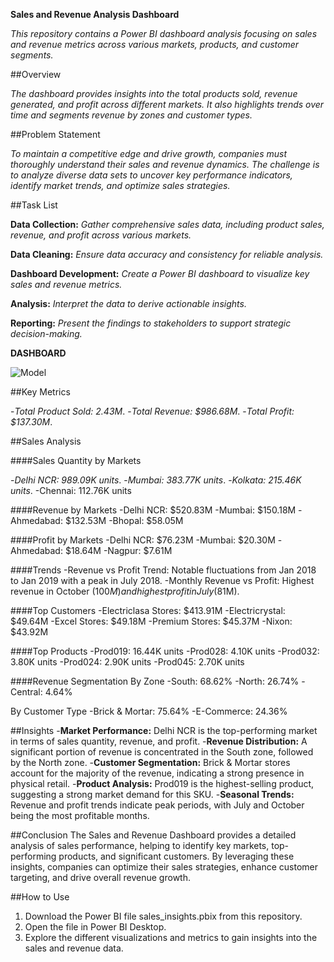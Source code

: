 **Sales and Revenue Analysis Dashboard**

_This repository contains a Power BI dashboard analysis focusing on sales and revenue metrics across various markets, products, and customer segments._

##Overview

_The dashboard provides insights into the total products sold, revenue generated, and profit across different markets. It also highlights trends over time and segments revenue by zones and customer types._

##Problem Statement

_To maintain a competitive edge and drive growth, companies must thoroughly understand their sales and revenue dynamics. The challenge is to analyze diverse data sets to uncover key performance indicators, identify market trends, and optimize sales strategies._

##Task List

**Data Collection:** _Gather comprehensive sales data, including product sales, revenue, and profit across various markets._

**Data Cleaning:** _Ensure data accuracy and consistency for reliable analysis._

**Dashboard Development:** _Create a Power BI dashboard to visualize key sales and revenue metrics._

**Analysis:** _Interpret the data to derive actionable insights._

**Reporting:** _Present the findings to stakeholders to support strategic decision-making._


**DASHBOARD**

![Model](https://github.com/JanhaviiiP/Sales_Insight-PowerBI/assets/122281553/c94b671d-2133-41cc-aa02-99a525e84cbe)




##Key Metrics

-_Total Product Sold: 2.43M_.
-_Total Revenue: $986.68M_.
-_Total Profit: $137.30M_.

##Sales Analysis

####Sales Quantity by Markets

-_Delhi NCR: 989.09K units_.
-_Mumbai: 383.77K units_.
-_Kolkata: 215.46K units_.
-Chennai: 112.76K units

####Revenue by Markets
-Delhi NCR: $520.83M
-Mumbai: $150.18M
-Ahmedabad: $132.53M
-Bhopal: $58.05M

####Profit by Markets
-Delhi NCR: $76.23M
-Mumbai: $20.30M
-Ahmedabad: $18.64M
-Nagpur: $7.61M

####Trends
-Revenue vs Profit Trend: Notable fluctuations from Jan 2018 to Jan 2019 with a peak in July 2018.
-Monthly Revenue vs Profit: Highest revenue in October ($100M) and highest profit in July ($81M).

####Top Customers
-Electriclasa Stores: $413.91M
-Electricrystal: $49.64M
-Excel Stores: $49.18M
-Premium Stores: $45.37M
-Nixon: $43.92M

####Top Products
-Prod019: 16.44K units
-Prod028: 4.10K units
-Prod032: 3.80K units
-Prod024: 2.90K units
-Prod045: 2.70K units

####Revenue Segmentation 
By Zone
-South: 68.62%
-North: 26.74%
-Central: 4.64%

By Customer Type
-Brick & Mortar: 75.64%
-E-Commerce: 24.36%


##Insights
-**Market Performance:** Delhi NCR is the top-performing market in terms of sales quantity, revenue, and profit.
-**Revenue Distribution:** A significant portion of revenue is concentrated in the South zone, followed by the North zone.
-**Customer Segmentation:** Brick & Mortar stores account for the majority of the revenue, indicating a strong presence in physical retail.
-**Product Analysis:** Prod019 is the highest-selling product, suggesting a strong market demand for this SKU.
-**Seasonal Trends:** Revenue and profit trends indicate peak periods, with July and October being the most profitable months.


##Conclusion
The Sales and Revenue Dashboard provides a detailed analysis of sales performance, helping to identify key markets, top-performing products, and significant customers. By leveraging these insights, companies can optimize their sales strategies, enhance customer targeting, and drive overall revenue growth.

##How to Use
1. Download the Power BI file sales_insights.pbix from this repository.
2. Open the file in Power BI Desktop.
3. Explore the different visualizations and metrics to gain insights into the sales and revenue data.

